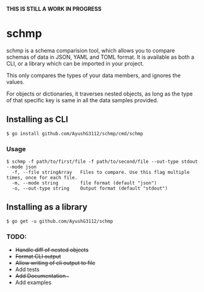 **THIS IS STILL A WORK IN PROGRESS**

# schmp


schmp is a schema comparision tool, which allows you to compare schemas of data in JSON, YAML and TOML format.
It is available as both a CLI, or a library which can be imported in your project.

This only compares the types of your data members, and ignores the values.

For objects or dictionaries, it traverses nested objects, as long as the type of that specific key is same in all the data samples provided.

## Installing as CLI

``` console
$ go install github.com/AyushG3112/schmp/cmd/schmp
```


### Usage

```
$ schmp -f path/to/first/file -f path/to/second/file --out-type stdout --mode json
  -f, --file stringArray   Files to compare. Use this flag multiple times, once for each file.
  -m, --mode string        file format (default "json")
  -o, --out-type string    Output format (default "stdout")
```

## Installing as a library

``` console
$ go get -u github.com/AyushG3112/schmp
```

### TODO:

 - ~~Handle diff of nested objects~~
 - ~~Format CLI output~~
 - ~~Allow writing of cli output to file~~
 - Add tests
 - ~~Add Documentation~~~
 - Add examples
 